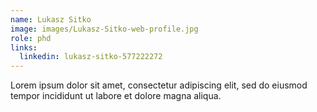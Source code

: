 ```yaml
---
name: Lukasz Sitko
image: images/Lukasz-Sitko-web-profile.jpg
role: phd
links:
  linkedin: lukasz-sitko-577222272
---
```


Lorem ipsum dolor sit amet, consectetur adipiscing elit, sed do eiusmod tempor incididunt ut labore et dolore magna aliqua.

